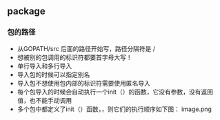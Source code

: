 ## package
### 包的路径
- 从GOPATH/src 后面的路径开始写，路径分隔符是 / 
- 想被别的包调用的标识符都要首字母大写！
- 单行导入和多行导入
- 导入包的时候可以指定别名
- 导入包不想使用包内部的标识符需要使用匿名导入
- 每个包导入的时候会自动执行一个init（）的函数，它没有参数，没有返回值，也不能手动调用
- 多个包中都定义了init（）函数，，则它们的执行顺序如下图：
image.png

##